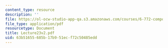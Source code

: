 ```yaml
---
content_type: resource
description: ''
file: https://ol-ocw-studio-app-qa.s3.amazonaws.com/courses/6-772-compound-semiconductor-devices-spring-2003/63b51655685b17b951ecf72c50485edd_Lecture23v2.pdf
file_type: application/pdf
resourcetype: Document
title: Lecture23v2.pdf
uid: 63b51655-685b-17b9-51ec-f72c50485edd
---
```

